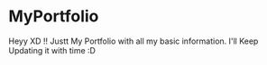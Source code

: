 # MyPortfolio
Heyy XD !! Justt My Portfolio with all my basic information. I'll Keep Updating it with time :D
